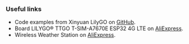 ### Useful links

- Code examples from Xinyuan LilyGO on [GitHub](https://github.com/Xinyuan-LilyGO/LilyGO-T-A7670X/blob/main/examples).
- Board LILYGO® TTGO T-SIM-A7670E ESP32 4G LTE on [AliExpress](https://www.aliexpress.com/item/1005003036514769.html).
- Wireless Weather Station on [AliExpress](https://www.aliexpress.com/item/1005002879253918.html).
